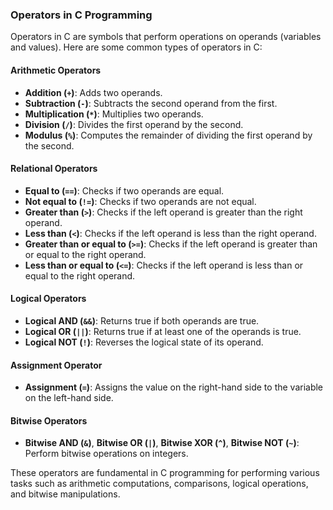 ### Operators in C Programming

Operators in C are symbols that perform operations on operands (variables and values). Here are some common types of operators in C:

#### Arithmetic Operators

- **Addition (`+`)**: Adds two operands.
- **Subtraction (`-`)**: Subtracts the second operand from the first.
- **Multiplication (`*`)**: Multiplies two operands.
- **Division (`/`)**: Divides the first operand by the second.
- **Modulus (`%`)**: Computes the remainder of dividing the first operand by the second.

#### Relational Operators

- **Equal to (`==`)**: Checks if two operands are equal.
- **Not equal to (`!=`)**: Checks if two operands are not equal.
- **Greater than (`>`)**: Checks if the left operand is greater than the right operand.
- **Less than (`<`)**: Checks if the left operand is less than the right operand.
- **Greater than or equal to (`>=`)**: Checks if the left operand is greater than or equal to the right operand.
- **Less than or equal to (`<=`)**: Checks if the left operand is less than or equal to the right operand.

#### Logical Operators

- **Logical AND (`&&`)**: Returns true if both operands are true.
- **Logical OR (`||`)**: Returns true if at least one of the operands is true.
- **Logical NOT (`!`)**: Reverses the logical state of its operand.

#### Assignment Operator

- **Assignment (`=`)**: Assigns the value on the right-hand side to the variable on the left-hand side.

#### Bitwise Operators

- **Bitwise AND (`&`)**, **Bitwise OR (`|`)**, **Bitwise XOR (`^`)**, **Bitwise NOT (`~`)**: Perform bitwise operations on integers.

These operators are fundamental in C programming for performing various tasks such as arithmetic computations, comparisons, logical operations, and bitwise manipulations.
